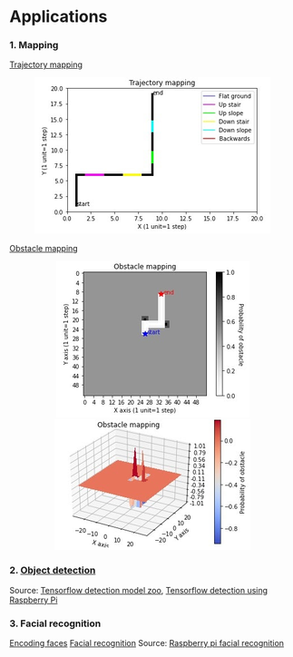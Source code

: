 # Applications

### 1. Mapping
[Trajectory mapping](mapping1.py)
<p align="center">
  <img src="../figures/tm.jpeg">
</p>

[Obstacle mapping](mapping2.py)
<p align="center">
  <img src="../figures/om2.jpeg">
  <img src="../figures/om1.jpg">
</p>

### 2. [Object detection](object_detection.py)

Source: [Tensorflow detection model zoo](https://github.com/tensorflow/models/blob/master/research/object_detection/object_detection_tutorial.ipynb), [Tensorflow detection using Raspberry Pi](https://github.com/EdjeElectronics/TensorFlow-Object-Detection-on-the-Raspberry-Pi/blob/master/Object_detection_picamera.py)

### 3. Facial recognition

[Encoding faces](encode_faces.py)
[Facial recognition](pi-face-recognition.py)
Source: [Raspberry pi facial recognition](https://www.pyimagesearch.com/2018/06/25/raspberry-pi-face-recognition/)
